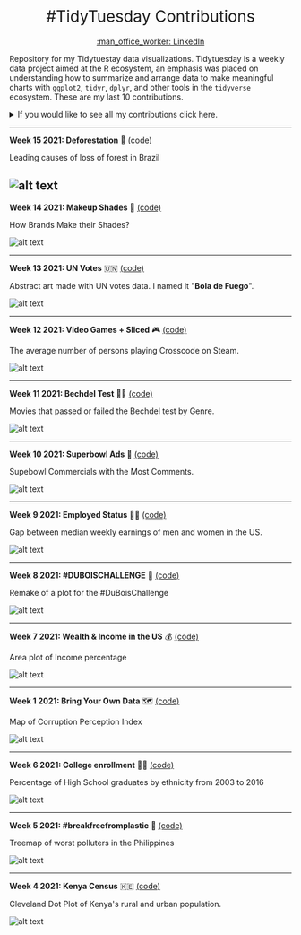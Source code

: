 <h1 style="font-weight:normal" align="center">
 #TidyTuesday Contributions
</h1>
<a href="https://www.linkedin.com/in/luis-freites-navia/">
<p align="center">:man_office_worker: LinkedIn</p>
</a>

Repository for my Tidytuestay data visualizations. Tidytuesday is a weekly data project aimed at the R ecosystem, an emphasis was placed on understanding how to summarize and arrange data to make meaningful charts with `ggplot2`, `tidyr`, `dplyr`, and other tools in the `tidyverse` ecosystem.
These are my last 10 contributions.

<details>
  <summary>If you would like to see all my contributions click here.</summary>

<!-- toc -->
**Contributions 2020**
 - 2020/Week 15: [Tour de France :bicyclist:](https://github.com/luisfrein/R_Tidytuesday/tree/master/2020/W15_Tour_de_France)
 - 2020/Week 29: [Astronauts :astronaut:](https://github.com/luisfrein/R_Tidytuesday/tree/master/2020/W29_Astronauts)
 - 2020/Week 41: [NCAA Women's Basketball :basketball:](https://github.com/luisfrein/R_Tidytuesday/tree/master/2020/W41_NCAA_women_basketball)
 - 2020/Week 42: [Datasaurus :t-rex:](https://github.com/luisfrein/R_Tidytuesday/tree/master/2020/W42_datasaurus)
 - 2020/Week 43: [Beer Awards :beer:](https://github.com/luisfrein/R_Tidytuesday/tree/master/2020/W43_Beer_Awards)
 - 2020/Week 44: [Canadian Wind Turbines :canada:](https://github.com/luisfrein/R_Tidytuesday/tree/master/2020/W44_Canadian_Wind_Turbines)
 - 2020/Week 45: [Ikea Furniture :couch_and_lamp:](https://github.com/luisfrein/R_Tidytuesday/tree/master/2020/W45_IKEA_Furniture)
 - 2020/Week 46: [Phone Usage :phone:](https://github.com/luisfrein/R_Tidytuesday/tree/master/2020/W46_%20Phone_Usage)
 - 2020/Week 48: [Washigton Trails :sunrise_over_mountains:](https://github.com/luisfrein/R_Tidytuesday/tree/master/2020/W48_Washington_Trails)
 - 2020/Week 49: [Toronto Shelters :family_man_woman_girl_boy:](https://github.com/luisfrein/R_Tidytuesday/tree/master/2020/W49_Toronto_Shelters)
 - 2020/Week 50: [Women of 2020 :red_haired_woman:](https://github.com/luisfrein/R_Tidytuesday/tree/master/2020/W50_Women_of_2020)
 - 2020/Week 51: [Ninja Warrior :climbing:](https://github.com/luisfrein/R_Tidytuesday/tree/master/2020/W51_Ninja_Warrior)
 - 2020/Week 52: [Big Mac Index :hamburger:](https://github.com/luisfrein/R_Tidytuesday/tree/master/2020/W52_Big_Mac_Index)
 
 **Contributions 2021**
 - 2021/Week 1: [Bring Your Own Data](https://github.com/luisfrein/R_Tidytuesday/tree/master/2021/W01_Bring_your_own_data)
 - 2021/Week 2: [Transit Cost Project :metro:](https://github.com/luisfrein/R_Tidytuesday/tree/master/2021/W02_Transit_Cost)
 - 2021/Week 3: [Art Collections :artist:](https://github.com/luisfrein/R_Tidytuesday/tree/master/2021/W03_Art_Collections)
 - 2021/Week 4: [Kenya Census :kenya:](https://github.com/luisfrein/R_Tidytuesday/tree/master/2021/W04_Kenya_Census)
 - 2021/Week 5: [#breakfreefrom plastic :cup_with_straw:](https://github.com/luisfrein/R_Tidytuesday/tree/master/2021/W05_Plastic_Pollution)
 - 2021/Week 6: [College enrollment :student:](https://github.com/luisfrein/R_Tidytuesday/tree/master/2021/W06_College_Enrollment)
 - 2021/Week 7: [Wealth & Income in the US :moneybag:](https://github.com/luisfrein/R_Tidytuesday/tree/master/2021/W07_Wealth_%26_Income)
 - 2021/Week 8: [#DUBOISCHALLENGE :school:](https://github.com/luisfrein/R_Tidytuesday/tree/master/2021/W08_Dubois_Challenge)
 - 2021/Week 9: [Employed Status :man::woman:](https://github.com/luisfrein/R_Tidytuesday/tree/master/2021/W09_Employed_Status)
 - 2021/Week 10: [Superbowl Ads :football:](https://github.com/luisfrein/R_Tidytuesday/tree/master/2021/W10_Superbowl_commercias)
 - 2021/Week 11: [Bechdel Test :female_detective:](https://github.com/luisfrein/R_Tidytuesday/tree/master/2021/W11_Bechdel_Test)
 - 2021/Week 12: [Video Games + Sliced :video_game:](https://github.com/luisfrein/R_Tidytuesday/tree/master/2021/W12_Video_Games_and_Sliced)
 - 2021/Week 13: [UN Votes :united_nations:](https://github.com/luisfrein/R_Tidytuesday/tree/master/2021/W13_UN_Votes)
 - 2021/Week 14: [Makeup Shades 💄](https://github.com/luisfrein/R_Tidytuesday/tree/master/2021/W14_Makeup%20Shades)
 - 2021/Week 15: [Deforestation 🌳](https://github.com/luisfrein/R_Tidytuesday/tree/master/2021/W15_Deforestation)
 
<!-- tocstop -->
</details>

---     
**Week 15 2021: Deforestation** 🌳 [(code)](https://github.com/luisfrein/R_Tidytuesday/blob/master/2021/W15_Deforestation/W15_Deforestation.R)

Leading causes of loss of forest in Brazil

![alt text](https://github.com/luisfrein/R_Tidytuesday/blob/master/2021/W15_Deforestation/6.Experimental.png)
---     
**Week 14 2021: Makeup Shades** 💄 [(code)](https://github.com/luisfrein/R_Tidytuesday/blob/master/2021/W14_Makeup%20Shades/Makeup%20Shades.R)

How Brands Make their Shades?

![alt text](https://github.com/luisfrein/R_Tidytuesday/blob/master/2021/W14_Makeup%20Shades/shades.png)

---     
**Week 13 2021: UN Votes** :united_nations: [(code)](https://github.com/luisfrein/R_Tidytuesday/blob/master/2021/W13_UN_Votes/W13_UN_Votes.R)

Abstract art made with UN votes data. I named it "**Bola de Fuego**".

![alt text](https://github.com/luisfrein/R_Tidytuesday/blob/master/2021/W13_UN_Votes/UN_art.png)

---     
**Week 12 2021: Video Games + Sliced** :video_game: [(code)](https://github.com/luisfrein/R_Tidytuesday/blob/master/2021/W12_Video_Games_and_Sliced/W12_Video_Games_and_Sliced.R)

The average number of persons playing Crosscode on Steam.

![alt text](https://github.com/luisfrein/R_Tidytuesday/blob/master/2021/W12_Video_Games_and_Sliced/crosscode.png)

---     
**Week 11 2021: Bechdel Test** :female_detective: [(code)](https://github.com/luisfrein/R_Tidytuesday/blob/master/2021/W11_Bechdel_Test/W11_Bechdel_Test.R)

Movies that passed or failed the Bechdel test by Genre.

![alt text](https://github.com/luisfrein/R_Tidytuesday/blob/master/2021/W11_Bechdel_Test/Bechdel.png)

---     
**Week 10 2021: Superbowl Ads** :football: [(code)](https://github.com/luisfrein/R_Tidytuesday/blob/master/2021/W10_Superbowl_commercias/W10_Superbowl_commercias.R)

Supebowl Commercials with the Most Comments.

![alt text](https://github.com/luisfrein/R_Tidytuesday/blob/master/2021/W10_Superbowl_commercias/Superbowl%20Commercials.png)

---     
**Week 9 2021: Employed Status** :man::woman: [(code)](https://github.com/luisfrein/R_Tidytuesday/blob/master/2021/W09_Employed_Status/W09_Employed_Status.R)

Gap between median weekly earnings of men and women in the US.

![alt text](https://github.com/luisfrein/R_Tidytuesday/blob/master/2021/W09_Employed_Status/median_earninng.png)

---     
**Week 8 2021: #DUBOISCHALLENGE** :school: [(code)](https://github.com/luisfrein/R_Tidytuesday/blob/master/2021/W08_Dubois_Challenge/W08_Dubois_Challenge.R)

Remake of a plot for the #DuBoisChallenge

![alt text](https://github.com/luisfrein/R_Tidytuesday/blob/master/2021/W08_Dubois_Challenge/dubois.png)

---     
**Week 7 2021: Wealth & Income in the US** :moneybag: [(code)](https://github.com/luisfrein/R_Tidytuesday/blob/master/2021/W07_Wealth_%26_Income/W07_Wealth_%26_Income.R)

Area plot of Income percentage

![alt text](https://github.com/luisfrein/R_Tidytuesday/blob/master/2021/W07_Wealth_%26_Income/Income_area.png)

---     
**Week 1 2021: Bring Your Own Data** :world_map: [(code)](https://github.com/luisfrein/R_Tidytuesday/blob/master/2021/W01_Bring_your_own_data/W01_corruption_perception.R)

Map of Corruption Perception Index

![alt text](https://github.com/luisfrein/R_Tidytuesday/blob/master/2021/W01_Bring_your_own_data/cpi_map.png)

---     
**Week 6 2021: College enrollment** :student: [(code)](https://github.com/luisfrein/R_Tidytuesday/blob/master/2021/W06_College_Enrollment/W06_College_Enrollment.Rmd)

Percentage of High School graduates by ethnicity from 2003 to 2016

![alt text](https://github.com/luisfrein/R_Tidytuesday/blob/master/2021/W06_College_Enrollment/HighSchool_percentage.png)

---    

**Week 5 2021: #breakfreefromplastic** :cup_with_straw: [(code)](https://github.com/luisfrein/R_Tidytuesday/blob/master/2021/W05_Plastic_Pollution/W05_Plastic_Pollution.R)

Treemap of worst polluters in the Philippines

![alt text](https://github.com/luisfrein/R_Tidytuesday/blob/master/2021/W05_Plastic_Pollution/Philippines_worst.png)

---

**Week 4 2021: Kenya Census** :kenya: [(code)](https://github.com/luisfrein/R_Tidytuesday/blob/master/2021/W04_Kenya_Census/W04_Kenya_Census.R)

Cleveland Dot Plot of Kenya's rural and urban population.

![alt text](https://github.com/luisfrein/R_Tidytuesday/blob/master/2021/W04_Kenya_Census/Kenya_census.png)
















